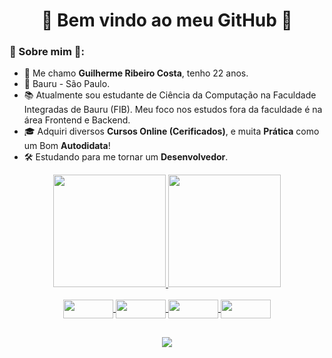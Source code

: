 <h1 align="center">
	🚀 Bem vindo ao meu GitHub 🚀
</h1>

### 🖖 Sobre mim 🖖:
- 👋 Me chamo **Guilherme 
  Ribeiro Costa**, tenho 22  anos.
- 📌  Bauru - São Paulo.
- 📚 Atualmente sou estudante de Ciência da Computação na Faculdade Integradas de Bauru (FIB).
 Meu foco nos estudos fora da faculdade é na área Frontend e Backend.
- 🎓 Adquiri diversos **Cursos Online (Cerificados)**, e muita **Prática** como um Bom **Autodidata**!
- 🛠️ Estudando para me tornar um **Desenvolvedor**.

<div align="center">
  <a href="https://github.com/glmribeiroc">
  <img height="180em" src="https://github-readme-stats.vercel.app/api?username=glmribeiroc&show_icons=true&theme=dracula&include_all_commits=true&count_private=true"/>
  <img height="180em" src="https://github-readme-stats.vercel.app/api/top-langs/?username=glmribeiroc&layout=compact&langs_count=7&theme=dracula"/>
</div>

<div align="center" style="display: inline_block"><br>
  <img align="center" height="30" width="80" src="https://img.shields.io/badge/Java-ED8B00?style=for-the-badge&logo=java&logoColor=white">
  <img align="center" height="30" width="80" src="https://img.shields.io/badge/Spring-6DB33F?style=for-the-badge&logo=spring&logoColor=white">
  <img align="center" height="30" width="80" src="https://img.shields.io/badge/JavaScript-F7DF1E?style=for-the-badge&logo=javascript&logoColor=black">
  <img align="center" height="30" width="80" src="https://img.shields.io/badge/React-20232A?style=for-the-badge&logo=react&logoColor=61DAFB">
</div>
    
  ##
 
<div align="center">
  <a href="https://www.linkedin.com/in/glmribeiroc/" target="_blank"><img src="https://img.shields.io/badge/-LinkedIn-%230077B5?style=for-the-badge&logo=linkedin&logoColor=white" target="_blank"></a> 
 
</div>
